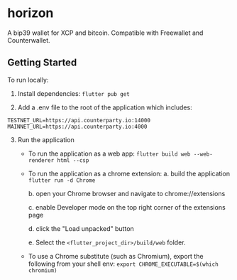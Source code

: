 # horizon

A bip39 wallet for XCP and bitcoin. Compatible with Freewallet and Counterwallet.

## Getting Started

To run locally:

1. Install dependencies:
`flutter pub get`

2. Add a .env file to the root of the application which includes:
```
TESTNET_URL=https://api.counterparty.io:14000
MAINNET_URL=https://api.counterparty.io:4000
```

3. Run the application

    - To run the application as a web app:
    `flutter build web --web-renderer html --csp`

    - To run the application as a chrome extension:
        a. build the application
        `flutter run -d Chrome`

        b. open your Chrome browser and navigate to chrome://extensions

        c. enable Developer mode on the top right corner of the extensions page

        d. click the "Load unpacked" button

        e.  Select the `<flutter_project_dir>/build/web` folder.

    - To use a Chrome substitute (such as Chromium), export the following from your shell env:
    `export CHROME_EXECUTABLE=$(which chromium)`